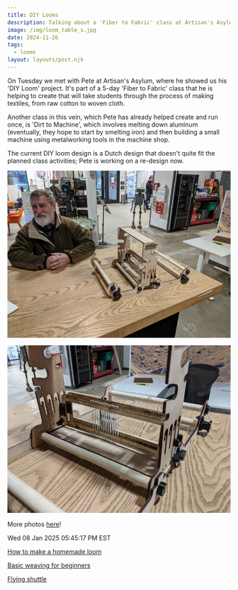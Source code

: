 ```yaml
---
title: DIY Looms
description: Talking about a 'Fiber to Fabric' class at Artisan's Asylum.
image: /img/loom_table_s.jpg
date: 2024-11-26
tags:
  - looms
layout: layouts/post.njk
---
```


On Tuesday we met with Pete at Artisan's Asylum, where he showed us his 'DIY Loom' project.  It's part of a 5-day 'Fiber to Fabric' class that he is helping to create that will take students through the process of making textiles, from raw cotton to woven cloth.

Another class in this vein, which Pete has already helped create and run once, is 'Dirt to Machine', which involves melting down aluminum (eventually, they hope to start by smelting iron) and then building a small machine using metalworking tools in the machine shop.
 
The current DIY loom design is a Dutch design that doesn't quite fit the planned class activities;  Pete is working on a re-design now.

![](/img/loom_table_s.jpg)

![](/img/loom_closeup_s.jpg)

More photos [here](https://photos.app.goo.gl/cGC2JCqqXthxd7sJ6)!

Wed 08 Jan 2025 05:45:17 PM EST

[How to make a homemade loom](https://www.simplyhandmadestudios.com/blog/the-loom-how-to-make-a-weaving-loom)

[Basic weaving for beginners](https://www.simplyhandmadestudios.com/blog/learn-to-weave-3-basic-weaving-patterns-for-beginners)

[Flying shuttle](https://en.wikipedia.org/wiki/Flying_shuttle)



